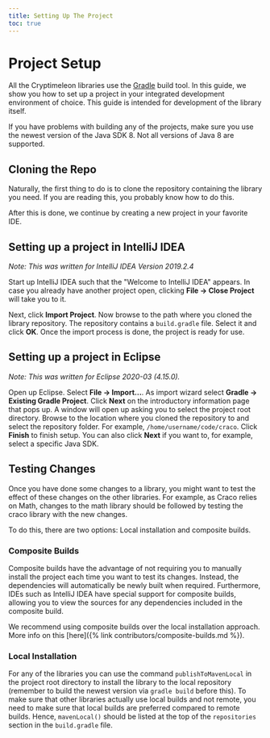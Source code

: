 ```yaml
---
title: Setting Up The Project
toc: true
---
```


# Project Setup

All the Cryptimeleon libraries use the [Gradle](https://gradle.org/) build tool. 
In this guide, we show you how to set up a project in your integrated development environment of choice. 
This guide is intended for development of the library itself.

If you have problems with building any of the projects, make sure you use the newest version of the Java SDK 8.
Not all versions of Java 8 are supported.

## Cloning the Repo

Naturally, the first thing to do is to clone the repository containing the library you need. 
If you are reading this, you probably know how to do this.

After this is done, we continue by creating a new project in your favorite IDE.

## Setting up a project in IntelliJ IDEA

*Note: This was written for IntelliJ IDEA Version 2019.2.4*

Start up IntelliJ IDEA such that the "Welcome to IntelliJ IDEA" appears. 
In case you already have another project open, clicking **File &rarr; Close Project** will take you to it.

Next, click **Import Project**. 
Now browse to the path where you cloned the library repository. 
The repository contains a ``build.gradle`` file. 
Select it and click **OK**. Once the import process is done, the project is ready for use.

## Setting up a project in Eclipse

*Note: This was written for Eclipse 2020-03 (4.15.0).*

Open up Eclipse. Select **File &rarr; Import...**. 
As import wizard select **Gradle &rarr; Existing Gradle Project**.
Click **Next** on the introductory information page that pops up.
A window will open up asking you to select the project root directory.
Browse to the location where you cloned the repository to and select the repository folder.
For example, ``/home/username/code/craco``. 
Click **Finish** to finish setup. You can also click **Next** if you want to, for example, select a specific Java SDK.

## Testing Changes

Once you have done some changes to a library, you might want to test the effect of these changes on the other libraries.
For example, as Craco relies on Math, changes to the math library should be followed by testing the craco library with the new changes.

To do this, there are two options: Local installation and composite builds.

### Composite Builds

Composite builds have the advantage of not requiring you to manually install the project each time you want to test its changes. 
Instead, the dependencies will automatically be newly built when required.
Furthermore, IDEs such as IntelliJ IDEA have special support for composite builds, allowing you to view the sources for any dependencies included in the composite build.

We recommend using composite builds over the local installation approach. More info on this [here]({% link contributors/composite-builds.md %}).

### Local Installation

For any of the libraries you can use the command ``publishToMavenLocal`` in the project root directory to install the library to the local repository (remember to build the newest version via ``gradle build`` before this). 
To make sure that other libraries actually use local builds and not remote, you need to make sure that local builds are preferred compared to remote builds.
Hence, `mavenLocal()` should be listed at the top of the `repositories` section in the `build.gradle` file.
